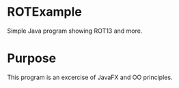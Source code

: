 # ROTExample
  Simple Java program showing ROT13 and more. 


# Purpose
  This program is an excercise of JavaFX and OO principles.
